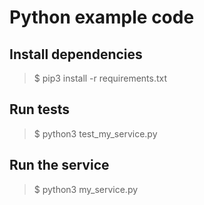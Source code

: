 # Python example code

## Install dependencies

> $ pip3 install -r requirements.txt

## Run tests

> $ python3 test_my_service.py

## Run the service

> $ python3 my_service.py

